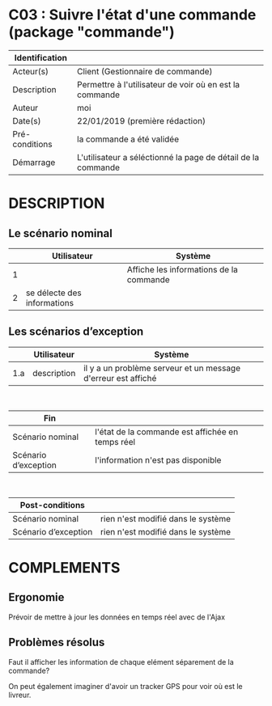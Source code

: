 # C03 : Suivre l'état d'une commande (package "commande")

|Identification | |
|-|-|
|Acteur(s) | Client (Gestionnaire de commande) |
|Description | Permettre à l'utilisateur de voir où en est la commande |
|Auteur | moi |
|Date(s) | 22/01/2019 (première rédaction) |
|Pré-conditions | la commande a été validée |
|Démarrage | L'utilisateur a séléctionné la page de détail de la commande |

# DESCRIPTION

## Le scénario nominal
||Utilisateur|Système|
|-|-|-|
|1| | Affiche les informations de la commande |
|2| se délecte des informations | |

## Les scénarios d’exception

||Utilisateur|Système|
|-|-|-|
|1.a| description | il y a un problème serveur et un message d'erreur est affiché |

<br/>

|Fin||
|-|-|
|Scénario nominal | l'état de la commande est affichée en temps réel |
|Scénario d’exception | l'information n'est pas disponible |

<br/>

|Post-conditions||
|-|-
|Scénario nominal | rien n'est modifié dans le système |
|Scénario d’exception | rien n'est modifié dans le système |

# COMPLEMENTS

## Ergonomie 

Prévoir de mettre à jour les données en temps réel avec de l'Ajax

## Problèmes résolus 

Faut il afficher les information de chaque elément séparement de la commande?

On peut également imaginer d'avoir un tracker GPS pour voir où est le livreur.